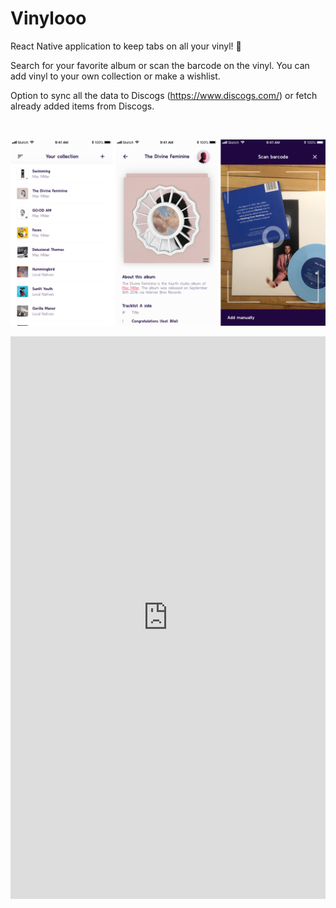 # Vinylooo

React Native application to keep tabs on all your vinyl! 🎵

Search for your favorite album or scan the barcode on the vinyl. You can add vinyl to your own collection or make a wishlist.

Option to sync all the data to Discogs (https://www.discogs.com/) or fetch already added items from Discogs.

&nbsp;


![Vinylooo Preview](/assets/vinyloo2.png)

<iframe src="https://app.productstash.io/roadmaps/5fd35aa2c87b430029004507/public" height="900" width="100%" frameborder="0"></iframe>
